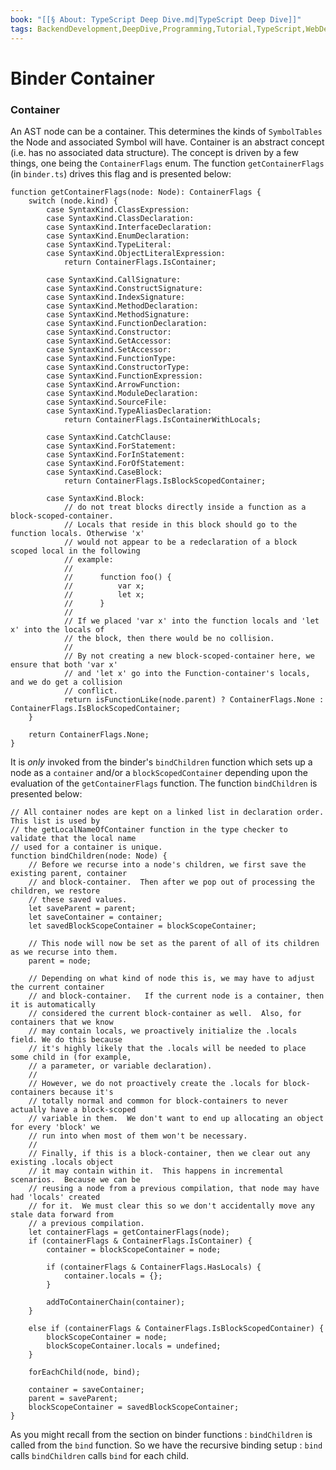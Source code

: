 ```yaml
---
book: "[[§ About꞉ TypeScript Deep Dive.md|TypeScript Deep Dive]]"
tags: BackendDevelopment,DeepDive,Programming,Tutorial,TypeScript,WebDevelopment
---
```


# Binder Container

### Container

An AST node can be a container. This determines the kinds of `SymbolTables` the Node and associated Symbol will have. Container is an abstract concept (i.e. has no associated data structure). The concept is driven by a few things, one being the `ContainerFlags` enum. The function `getContainerFlags` (in `binder.ts`) drives this flag and is presented below:

```
function getContainerFlags(node: Node): ContainerFlags {
    switch (node.kind) {
        case SyntaxKind.ClassExpression:
        case SyntaxKind.ClassDeclaration:
        case SyntaxKind.InterfaceDeclaration:
        case SyntaxKind.EnumDeclaration:
        case SyntaxKind.TypeLiteral:
        case SyntaxKind.ObjectLiteralExpression:
            return ContainerFlags.IsContainer;

        case SyntaxKind.CallSignature:
        case SyntaxKind.ConstructSignature:
        case SyntaxKind.IndexSignature:
        case SyntaxKind.MethodDeclaration:
        case SyntaxKind.MethodSignature:
        case SyntaxKind.FunctionDeclaration:
        case SyntaxKind.Constructor:
        case SyntaxKind.GetAccessor:
        case SyntaxKind.SetAccessor:
        case SyntaxKind.FunctionType:
        case SyntaxKind.ConstructorType:
        case SyntaxKind.FunctionExpression:
        case SyntaxKind.ArrowFunction:
        case SyntaxKind.ModuleDeclaration:
        case SyntaxKind.SourceFile:
        case SyntaxKind.TypeAliasDeclaration:
            return ContainerFlags.IsContainerWithLocals;

        case SyntaxKind.CatchClause:
        case SyntaxKind.ForStatement:
        case SyntaxKind.ForInStatement:
        case SyntaxKind.ForOfStatement:
        case SyntaxKind.CaseBlock:
            return ContainerFlags.IsBlockScopedContainer;

        case SyntaxKind.Block:
            // do not treat blocks directly inside a function as a block-scoped-container.
            // Locals that reside in this block should go to the function locals. Otherwise 'x'
            // would not appear to be a redeclaration of a block scoped local in the following
            // example:
            //
            //      function foo() {
            //          var x;
            //          let x;
            //      }
            //
            // If we placed 'var x' into the function locals and 'let x' into the locals of
            // the block, then there would be no collision.
            //
            // By not creating a new block-scoped-container here, we ensure that both 'var x'
            // and 'let x' go into the Function-container's locals, and we do get a collision
            // conflict.
            return isFunctionLike(node.parent) ? ContainerFlags.None : ContainerFlags.IsBlockScopedContainer;
    }

    return ContainerFlags.None;
}
```

It is _only_ invoked from the binder's `bindChildren` function which sets up a node as a `container` and/or a `blockScopedContainer` depending upon the evaluation of the `getContainerFlags` function. The function `bindChildren` is presented below:

```
// All container nodes are kept on a linked list in declaration order. This list is used by
// the getLocalNameOfContainer function in the type checker to validate that the local name
// used for a container is unique.
function bindChildren(node: Node) {
    // Before we recurse into a node's children, we first save the existing parent, container
    // and block-container.  Then after we pop out of processing the children, we restore
    // these saved values.
    let saveParent = parent;
    let saveContainer = container;
    let savedBlockScopeContainer = blockScopeContainer;

    // This node will now be set as the parent of all of its children as we recurse into them.
    parent = node;

    // Depending on what kind of node this is, we may have to adjust the current container
    // and block-container.   If the current node is a container, then it is automatically
    // considered the current block-container as well.  Also, for containers that we know
    // may contain locals, we proactively initialize the .locals field. We do this because
    // it's highly likely that the .locals will be needed to place some child in (for example,
    // a parameter, or variable declaration).
    //
    // However, we do not proactively create the .locals for block-containers because it's
    // totally normal and common for block-containers to never actually have a block-scoped
    // variable in them.  We don't want to end up allocating an object for every 'block' we
    // run into when most of them won't be necessary.
    //
    // Finally, if this is a block-container, then we clear out any existing .locals object
    // it may contain within it.  This happens in incremental scenarios.  Because we can be
    // reusing a node from a previous compilation, that node may have had 'locals' created
    // for it.  We must clear this so we don't accidentally move any stale data forward from
    // a previous compilation.
    let containerFlags = getContainerFlags(node);
    if (containerFlags & ContainerFlags.IsContainer) {
        container = blockScopeContainer = node;

        if (containerFlags & ContainerFlags.HasLocals) {
            container.locals = {};
        }

        addToContainerChain(container);
    }

    else if (containerFlags & ContainerFlags.IsBlockScopedContainer) {
        blockScopeContainer = node;
        blockScopeContainer.locals = undefined;
    }

    forEachChild(node, bind);

    container = saveContainer;
    parent = saveParent;
    blockScopeContainer = savedBlockScopeContainer;
}
```

As you might recall from the section on binder functions : `bindChildren` is called from the `bind` function. So we have the recursive binding setup : `bind` calls `bindChildren` calls `bind` for each child.